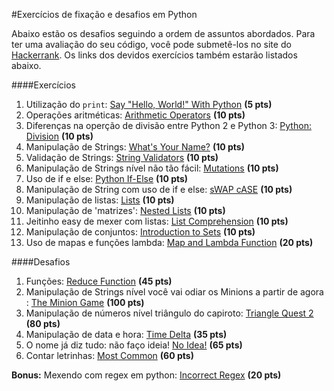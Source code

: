 #Exercícios de fixação e desafios em Python

Abaixo estão os desafios seguindo a ordem de assuntos abordados. Para ter uma avaliação do seu código, você pode submetê-los no site do [Hackerrank](https://www.hackerrank.com). Os links dos devidos exercícios também estarão listados abaixo.

####Exercícios
1. Utilização do `print`: [Say "Hello, World!" With Python](https://www.hackerrank.com/challenges/py-hello-world) __(5 pts)__
2. Operações aritméticas: [Arithmetic Operators](https://www.hackerrank.com/challenges/python-arithmetic-operators) __(10 pts)__
3. Diferenças na operção de divisão entre Python 2 e Python 3: [Python: Division](https://www.hackerrank.com/challenges/python-division) __(10 pts)__
4. Manipulação de Strings: [What's Your Name?](https://www.hackerrank.com/challenges/whats-your-name) __(10 pts)__
5. Validação de Strings: [String Validators](https://www.hackerrank.com/challenges/string-validators) __(10 pts)__
6. Manipulação de Strings nível não tão fácil: [Mutations](https://www.hackerrank.com/challenges/python-mutations) __(10 pts)__
7. Uso de if e else: [Python If-Else](https://www.hackerrank.com/challenges/py-if-else) __(10 pts)__
8. Manipulação de String com uso de if e else: [sWAP cASE](https://www.hackerrank.com/challenges/swap-case) __(10 pts)__
9. Manipulação de listas: [Lists](https://www.hackerrank.com/challenges/python-lists) __(10 pts)__
10. Manipulação de 'matrizes': [Nested Lists](https://www.hackerrank.com/challenges/nested-list) __(10 pts)__
11. Jeitinho easy de mexer com listas: [List Comprehension](https://www.hackerrank.com/challenges/list-comprehensions) __(10 pts)__
12. Manipulação de conjuntos: [Introduction to Sets](https://www.hackerrank.com/challenges/py-introduction-to-sets) __(10 pts)__
13. Uso de mapas e funções lambda: [Map and Lambda Function](https://www.hackerrank.com/challenges/map-and-lambda-expression) __(20 pts)__

####Desafios
1. Funções: [Reduce Function](https://www.hackerrank.com/challenges/reduce-function) __(45 pts)__
2. Manipulação de Strings nível você vai odiar os Minions a partir de agora     : [The Minion Game](https://www.hackerrank.com/challenges/the-minion-game) __(100 pts)__
3. Manipulação de números nível triângulo do capiroto: [Triangle Quest 2](https://www.hackerrank.com/challenges/triangle-quest-2) __(80 pts)__
4. Manipulação de data e hora: [Time Delta](https://www.hackerrank.com/challenges/python-time-delta) __(35 pts)__
5. O nome já diz tudo: não faço ideia! [No Idea!](https://www.hackerrank.com/challenges/no-idea) __(65 pts)__
6. Contar letrinhas: [Most Common](https://www.hackerrank.com/challenges/most-commons) __(60 pts)__

__Bonus:__ Mexendo com regex em python: [Incorrect Regex](https://www.hackerrank.com/challenges/incorrect-regex) __(20 pts)__